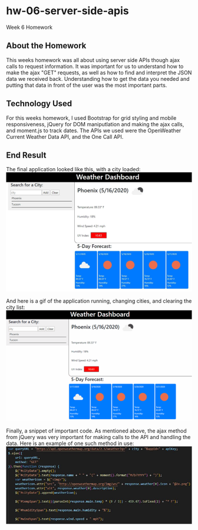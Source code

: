 # hw-06-server-side-apis
Week 6 Homework

## About the Homework
This weeks homework was all about using server side APIs though ajax calls to request information. It was important for us to understand how to make the ajax "GET" requests, as well as how to find
and interpret the JSON data we received back. Understanding how to get the data you needed and putting that data in front of the user was the most important parts.

## Technology Used
For this weeks homework, I used Bootstrap for grid styling and mobile responsiveness, jQuery for DOM maniputlation and making the ajax calls, and moment.js to track dates. The APIs we used were
the OpenWeather Current Weather Data API, and the One Call API.

## End Result
The final application looked like this, with a city loaded:
![a picture of the application homepage](assets/images/home.JPG)

And here is a gif of the application running, changing cities, and clearing the city list:
![a gif of the application running](assets/images/weather-app.gif)

Finally, a snippet of important code. As mentioned above, the ajax method from jQuery was very important for making
calls to the API and handling the data. Here is an example of one such method in use:
![code for a jQuery ajax method](assets/images/ajax-code.JPG)